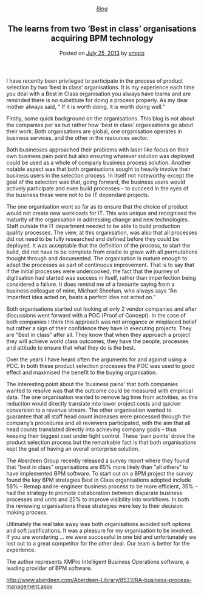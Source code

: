 
<article class="post-2565 post type-post status-publish format-standard hentry category-blog tag-bpm tag-intelligent-business-operations" id="post-2565">
<div class="article-inner">
<header class="entry-header">
<div class="entry-header-text entry-header-text-top text-center">
<h6 class="entry-category is-xsmall"><a href="https://xmpro.com/category/blog/" rel="category tag">Blog</a></h6><h1 class="entry-title">The learns from two ‘Best in class’ organisations acquiring BPM technology</h1><div class="entry-divider is-divider small"></div>
<div class="entry-meta uppercase is-xsmall">
<span class="posted-on">Posted on <a href="https://xmpro.com/learns-from-two-best-in-class-organisations-acquiring-bpm/" rel="bookmark"><time class="entry-date published" datetime="2013-07-25T07:01:19+00:00">July 25, 2013</time></a></span> <span class="byline">by <span class="meta-author vcard"><a class="url fn n" href="https://xmpro.com/author/xmpro/">xmpro</a></span></span> </div>
</div>
</header>
<div class="entry-content single-page">
<p>I have recently been privileged to participate in the process of product selection by two ‘best in class’ organisations. It is my experience each time you deal with a Best in Class organisation you always have learns and are reminded there is no substitute for doing a process properly. As my dear mother always said, “ If it is worth doing, it is worth doing well.”</p>
<p>Firstly, some quick background on the organisations. This blog is not about the companies per se but rather how ‘best in class’ organisations go about their work. Both organisations are global, one organisation operates in business services, and the other in the resources sector.</p>
<p>Both businesses approached their problems with laser like focus on their own business pain point but also ensuring whatever solution was deployed could be used as a whole of company business process solution. Another notable aspect was that both organisations sought to heavily involve their business users in the selection process. In itself not noteworthy except the goal of the selection was that, going forward, the business users would actively participate and even build processes – to succeed in the eyes of the business these were not to be IT dependant projects.</p>
<p>The one organisation went so far as to ensure that the choice of product would not create new workloads for IT. This was unique and recognised the maturity of the organisation in addressing change and new technologies. Staff outside the IT department needed to be able to build production quality processes. The view, at this organisation, was also that all processes did not need to be fully researched and defined before they could be deployed. It was acceptable that the definition of the process, to start the build, did not have to be complete from cradle to grave with all permutations thought through and documented. The organisation is mature enough to adapt the processes as part of continuous improvement. That is to say that if the initial processes were undercooked, the fact that the journey of digitisation had started was success in itself, rather than imperfection being considered a failure. It does remind me of a favourite saying from a business colleague of mine, Michael Sheehan, who always says “An imperfect idea acted on, beats a perfect idea not acted on.”</p>
<p>Both organisations started out looking at only 2 vendor companies and after discussions went forward with a POC (Proof of Concept). In the case of both companies I think this approach was not arrogance or misplaced belief but rather a sign of their confidence they have in executing projects. They are “Best in class” after all. They know that when they approach a project they will achieve world class outcomes, they have the people, processes and attitude to ensure that what they do is the best.</p>
<p>Over the years I have heard often the arguments for and against using a POC. In both these product selection processes the POC was used to good effect and maximised the benefit to the buying organisation.</p>
<p>The interesting point about the ‘business pains’ that both companies wanted to resolve was that the outcome could be measured with empirical data. The one organisation wanted to remove lag time from activities, as this reduction would directly translate into lower project costs and quicker conversion to a revenue stream. The other organisation wanted to guarantee that all staff head count increases were processed through the company’s procedures and all reviewers participated, with the aim that all head counts translated directly into achieving company goals – thus keeping their biggest cost under tight control. These ‘pain points’ drove the product selection process but the remarkable fact is that both organisations kept the goal of having an overall enterprise solution.</p>
<p>The Aberdeen Group recently released a survey report where they found that “best in class” organisations are 65% more likely than “all others” to have implemented BPM software. To start out on a BPM project the survey found the key BPM strategies Best in Class organisations adopted include 56% – Remap and re-engineer business process to be more efficient, 35% – had the strategy to promote collaboration between disparate business processes and units and 25% to improve visibility into workflows. In both the reviewing organisations these strategies were key to their decision making process.</p>
<p>Ultimately the real take away was both organisations avoided soft options and soft justifications. It was a pleasure for my organisation to be involved. If you are wondering … we were successful in one bid and unfortunately we lost out to a great competitor for the other deal. Our team is better for the experience.</p>
<p>The author represents XMPro Intelligent Business Operations software, a leading provider of BPM software.</p>
<p><a href="http://www.aberdeen.com/Aberdeen-Library/8533/RA-business-process-management.aspx" rel="noopener noreferrer" target="_blank">http://www.aberdeen.com/Aberdeen-Library/8533/RA-business-process-management.aspx</a> </p>
<div class="blog-share text-center"><div class="is-divider medium"></div><div class="social-icons share-icons share-row relative"><a aria-label="Share on WhatsApp" class="icon button circle is-outline tooltip whatsapp show-for-medium" data-action="share/whatsapp/share" href="whatsapp://send?text=The%20learns%20from%20two%20%E2%80%98Best%20in%20class%E2%80%99%20organisations%20acquiring%20BPM%20technology - https://xmpro.com/learns-from-two-best-in-class-organisations-acquiring-bpm/" title="Share on WhatsApp"><i class="icon-whatsapp"></i></a><a aria-label="Share on Facebook" class="icon button circle is-outline tooltip facebook" data-label="Facebook" href="https://www.facebook.com/sharer.php?u=https://xmpro.com/learns-from-two-best-in-class-organisations-acquiring-bpm/" onclick="window.open(this.href,this.title,'width=500,height=500,top=300px,left=300px'); return false;" rel="noopener nofollow" target="_blank" title="Share on Facebook"><i class="icon-facebook"></i></a><a aria-label="Share on Twitter" class="icon button circle is-outline tooltip twitter" href="https://twitter.com/share?url=https://xmpro.com/learns-from-two-best-in-class-organisations-acquiring-bpm/" onclick="window.open(this.href,this.title,'width=500,height=500,top=300px,left=300px'); return false;" rel="noopener nofollow" target="_blank" title="Share on Twitter"><i class="icon-twitter"></i></a><a aria-label="Email to a Friend" class="icon button circle is-outline tooltip email" href="/cdn-cgi/l/email-protection#d8e7abadbab2bdbbace58cb0bdfdeae8b4bdb9aab6abfdeae8beaab7b5fdeae8acafb7fdeae8fd9deafde0e8fde1e09abdabacfdeae8b1b6fdeae8bbb4b9ababfd9deafde0e8fde1e1fdeae8b7aabfb9b6b1abb9acb1b7b6abfdeae8b9bba9adb1aab1b6bffdeae89a8895fdeae8acbdbbb0b6b7b4b7bfa1febab7bca1e59bb0bdbbb3fdeae8acb0b1abfdeae8b7adacfdeb99fdeae8b0acaca8abfdeb99fdea9efdea9ea0b5a8aab7f6bbb7b5fdea9eb4bdb9aab6abf5beaab7b5f5acafb7f5babdabacf5b1b6f5bbb4b9ababf5b7aabfb9b6b1abb9acb1b7b6abf5b9bba9adb1aab1b6bff5baa8b5fdea9e" rel="nofollow" title="Email to a Friend"><i class="icon-envelop"></i></a><a aria-label="Pin on Pinterest" class="icon button circle is-outline tooltip pinterest" href="https://pinterest.com/pin/create/button?url=https://xmpro.com/learns-from-two-best-in-class-organisations-acquiring-bpm/&amp;media&amp;description=The%20learns%20from%20two%20%E2%80%98Best%20in%20class%E2%80%99%20organisations%20acquiring%20BPM%20technology" onclick="window.open(this.href,this.title,'width=500,height=500,top=300px,left=300px'); return false;" rel="noopener nofollow" target="_blank" title="Pin on Pinterest"><i class="icon-pinterest"></i></a><a aria-label="Share on LinkedIn" class="icon button circle is-outline tooltip linkedin" href="https://www.linkedin.com/shareArticle?mini=true&amp;url=https://xmpro.com/learns-from-two-best-in-class-organisations-acquiring-bpm/&amp;title=The%20learns%20from%20two%20%E2%80%98Best%20in%20class%E2%80%99%20organisations%20acquiring%20BPM%20technology" onclick="window.open(this.href,this.title,'width=500,height=500,top=300px,left=300px'); return false;" rel="noopener nofollow" target="_blank" title="Share on LinkedIn"><i class="icon-linkedin"></i></a></div></div></div>
<nav class="navigation-post" id="nav-below" role="navigation">
<div class="flex-row next-prev-nav bt bb">
<div class="flex-col flex-grow nav-prev text-left">

</div>

</div>
</nav>
</div>
</article>
<div class="comments-area" id="comments">
</div>

